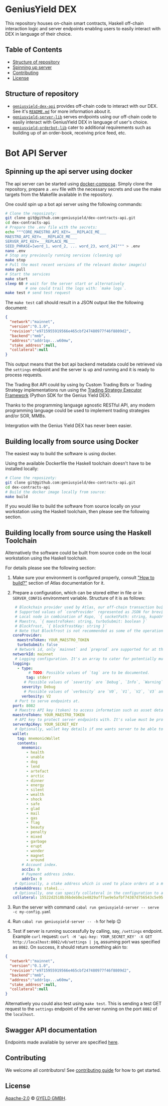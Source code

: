 # GeniusYield DEX

This repository houses on-chain smart contracts, Haskell off-chain interaction logic and server endpoints enabling users to easily interact with DEX in language of their choice. 

## Table of Contents

- [Structure of repository](#structure-of-repository)
- [Spinning up server](#spinning-up-server)
- [Contributing](#contributing)
- [License](#license)

## Structure of repository

- [`geniusyield-dex-api`](./geniusyield-dex-api/) provides off-chain code to interact with our DEX. See it's [`README.md`](./geniusyield-dex-api/README.md) for more information about it.
- [`geniusyield-server-lib`](./geniusyield-server-lib/) serves endpoints using our off-chain code to easily interact with GeniusYield DEX in language of user's choice.
- [`geniusyield-orderbot-lib`](./geniusyield-orderbot-lib/) cater to additional requirements such as building up of an order-book, receiving price feed, etc.

# Bot API Server

## Spinning up the api server using docker

The api server can be started using [docker-compose](https://github.com/geniusyield/dex-contracts-api/blob/main/docker-compose.yml). Simply clone the repository,
prepare a `.env` file with the necessary secrets and use the make targets from
the Makefile available in the repository.

One could spin up a bot api server using the following commands:

``` bash
# Clone the reposizoty:
git clone git@github.com:geniusyield/dex-contracts-api.git
cd dex-contracts-api
# Prepare the .env file with the secrets:
echo """CORE_MAESTRO_API_KEY=___REPLACE_ME___
MAESTRO_API_KEY=___REPLACE_ME___
SERVER_API_KEY=___REPLACE_ME___
SEED_PHRASE=[word_1, word_2, ... word_23, word_24]""" > .env
nano .env
# Stop any previously running services (cleaning up)
make stop
# Pull the most recent versions of the relevant docker image(s)
make pull
# Start the services
make start
sleep 60 # wait for the server start or alternatively
         # one could trail the logs with: `make logs`.
make test # send test request
```

The `make test` call should result in a JSON output like the following document:

```json
{
  "network":"mainnet",
  "version":"0.1.0",
  "revision":"e9715955919566e465cbf247480977f46f8809d2",
  "backend":"mmb",
  "address":"addr1qx...w60mw",
  "stake_address":null,
  "collateral":null
}
```

This output means that the bot api backend metadata could be retrieved via the `settings` endpoint and the server is up and running and it is ready to process requests.

The Trading Bot API could by using by Custom Trading Bots or Trading Strategy implementations run
using the [Trading Strategy Executor Framework](https://github.com/geniusyield/strategy-executor/tree/main) (Python SDK for the Genius Yield DEX).

Thanks to the programming language agnostic RESTful API, any modern programming
language could be used to implement trading strategies and/or SOR, MMBs.

Intergration with the Genius Yield DEX has never been easier.

## Building locally from source using Docker

The easiest way to build the software is using docker.

Using the available Dockerfile the Haskell toolchain doesn't have to be installed locally:

``` bash
# Clone the reposizoty:
git clone git@github.com:geniusyield/dex-contracts-api.git
cd dex-contracts-api
# Build the docker image locally from source:
make build
```

If you would like to build the software from source locally on your workstation using the
Haskell toolchain, then please see the following section.

## Building locally from source using the Haskell Toolchain

Alternatively the software could be built from source code on the local workstation using
the Haskell toolchain.

For details please see the following section:

1. Make sure your environment is configured properly, consult ["How to build?"](https://atlas-app.io/getting-started/how-to-build) section of Atlas documentation for it.
2. Prepare a configuration, which can be stored either in file or in `SERVER_CONFIG` environment variable. Structure of it is as follows:

    ```yaml
     # Blockchain provider used by Atlas, our off-chain transaction building tool.
     # Supported values of `coreProvider` represented as JSON for brevity:
     # Local node in combination of Kupo, `{ socketPath: string, kupoUrl: string }`
     # Maestro, `{ maestroToken: string, turboSubmit: boolean }`
     # Blockfrost, `{ blockfrostKey: string }`
     # Note that Blockfrost is not recommended as some of the operations performed aren't optimal with it.
    coreProvider:
      maestroToken: YOUR_MAESTRO_TOKEN
      turboSubmit: false
     # Network id, only `mainnet` and `preprod` are supported for at the moment.
    networkId: mainnet
     # Logging configuration. It's an array to cater for potentially multiple scribes.
    logging:
      - type:
           # TODO: Possible values of `tag` are to be documented.
          tag: stderr
         # Possible values of `severity` are `Debug`, `Info`, `Warning` and `Error`.
        severity: Debug
         # Possible values of `verbosity` are `V0`, `V1`, `V2`, `V3` and `V4`. Consult https://hackage.haskell.org/package/katip-0.8.8.0/docs/Katip.html#t:Verbosity for more information about it.
        verbosity: V2
     # Port to serve endpoints at.
    port: 8082
     # Maestro API key (token) to access information such as asset details given it's currency symbol and token name.
    maestroToken: YOUR_MAESTRO_TOKEN
     # API key to protect server endpoints with. It's value must be provided under `api-key` header of request.
    serverApiKey: YOUR_SECRET_KEY
     # Optionally, wallet key details if one wants server to be able to sign transactions using this key.
    wallet:
      tag: mnemonicWallet
      contents:
        mnemonic:
          - health
          - unable
          - dog
          - lend
          - artefact
          - arctic
          - dinner
          - energy
          - silent
          - wealth
          - shock
          - safe
          - glad
          - mail
          - gas
          - flag
          - beauty
          - penalty
          - mixed
          - garbage
          - erupt
          - wonder
          - magnet
          - around
        # Account index.
        accIx: 0
        # Payment address index.
        addrIx: 0
     # Optionally, a stake address which is used to place orders at a mangled address, i.e., an address having payment component of the order validator but staking component from the given stake address. It has to bech32 encoded, with prefix "stake_test" for testnet and "stake" for mainnet.
    stakeAddress: stake1...
     # Optionally, one can specify collateral in the configuration to avoid sending it's information in the endpoints which require it.
    collateral: 15522d2518b36bdeb8e2e4829aff7ae9e5afbf74387d756543c5e955e83a9434#2
    ```
3. Run the server with command `cabal run geniusyield-server -- serve -c my-config.yaml`
4. Run `cabal run geniusyield-server -- -h` for help 😉
5. Test if server is running successfully by calling, say, `/settings` endpoint. Example `curl` request: `curl -H 'api-key: YOUR_SECRET_KEY' -X GET http://localhost:8082/v0/settings | jq`, assuming port was specified as `8082`. On success, it should return something akin to:

```json
{
  "network":"mainnet",
  "version":"0.1.0",
  "revision":"e9715955919566e465cbf247480977f46f8809d2",
  "backend":"mmb",
  "address":"addr1qx...w60mw",
  "stake_address":null,
  "collateral":null
}
```

Alternatively you could also test using `make test`. This is sending a test GET request to the `settings` endpoint of the server running on the port `8082` of the `localhost`.

## Swagger API documentation

Endpoints made available by server are specified [here](./web/swagger/api.yaml).

## Contributing

We welcome all contributors! See [contributing guide](./CONTRIBUTING.md) for how to get started.

## License

[Apache-2.0](./LICENSE) © [GYELD GMBH](https://www.geniusyield.co).
